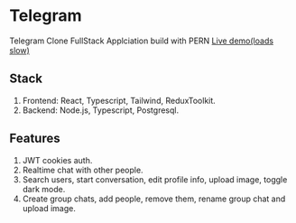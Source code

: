 # Telegram

Telegram Clone FullStack Applciation build with PERN
[Live demo(loads slow)](https://project-telegram-clone.herokuapp.com/)

## Stack

1. Frontend: React, Typescript, Tailwind, ReduxToolkit.
2. Backend: Node.js, Typescript, Postgresql.


## Features

1. JWT cookies auth.
2. Realtime chat with other people.
3. Search users, start conversation, edit profile info, upload image, toggle dark mode.
4. Create group chats, add people, remove them, rename group chat and upload image.
